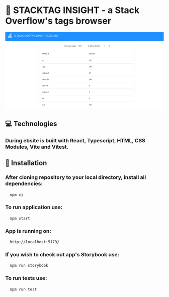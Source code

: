 # 🎇 STACKTAG INSIGHT - a Stack Overflow's tags browser

![Alt text](public/assets/screenshot.png)

## 💻 Technologies

### During ebsite is built with React, Typescript, HTML, CSS Modules, Vite and Vitest.

## 🚀 Installation

### After cloning repository to your local directory, install all dependencies:

      npm ci

### To run application use:

      npm start

### App is running on:

      http://localhost:5173/

### If you wish to check out app's Storybook use:

      npm run storybook

### To run tests use:

      npm run test
